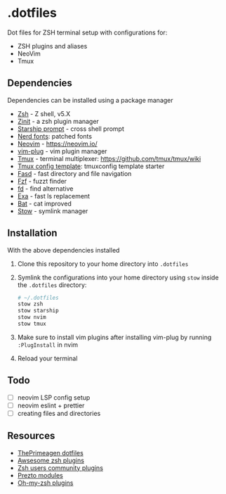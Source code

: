 # .dotfiles
Dot files for ZSH terminal setup with configurations for:
- ZSH plugins and aliases
- NeoVim
- Tmux
## Dependencies
Dependencies can be installed using a package manager
- [Zsh](https://zsh.sourceforge.io/) - Z shell, v5.X
- [Zinit](https://github.com/ryanoasis/nerd-fonts) - a zsh plugin manager
- [Starship prompt](https://starship.rs/) -  cross shell prompt
- [Nerd fonts](https://github.com/junegunn/vim-plug): patched fonts
- [Neovim](https://neovim.io/) -  https://neovim.io/
- [vim-plug](https://github.com/junegunn/vim-plug) - vim plugin manager
- [Tmux]() - terminal multiplexer: https://github.com/tmux/tmux/wiki
- [Tmux config template](https://github.com/junegunn/vim-plug): tmuxconfig template starter
- [Fasd](https://github.com/clvv/fasd) - fast directory and file navigation
- [Fzf](https://github.com/junegunn/fzf) - fuzzt finder
- [fd](https://github.com/sharkdp/fd) - find alternative
- [Exa](https://the.exa.website/) - fast ls replacement
- [Bat](https://github.com/sharkdp/bat) - cat improved
- [Stow](https://www.gnu.org/software/stow/manual/stow.html) - symlink manager

## Installation
With the above dependencies installed
1. Clone this repository to your home directory into `.dotfiles`
2. Symlink the configurations into your home directory using `stow` inside the `.dotfiles` directory:

    ```sh
    # ~/.dotfiles
    stow zsh
    stow starship
    stow nvim
    stow tmux
    ```
3. Make sure to install vim plugins after installing vim-plug by running `:PlugInstall` in nvim
4. Reload your terminal

## Todo
- [ ] neovim LSP config setup
- [ ] neovim eslint + prettier
- [ ] creating files and directories

## Resources
- [ThePrimeagen dotfiles](https://github.com/ThePrimeagen/.dotfiles)
- [Awsesome zsh plugins](https://github.com/unixorn/awesome-zsh-plugins)
- [Zsh users community plugins](https://github.com/zsh-users)
- [Prezto modules](https://github.com/sorin-ionescu/prezto/tree/master/modules)
- [Oh-my-zsh plugins](https://github.com/ohmyzsh/ohmyzsh/wiki/Plugins)